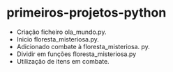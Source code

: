 # primeiros-projetos-python
- Criação ficheiro ola_mundo.py.
- Inicio floresta_misteriosa.py.
- Adicionado combate à floresta_misteriosa. py.
- Dividir em funções floresta_misteriosa.py
- Utilização de itens em combate.

